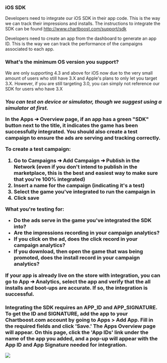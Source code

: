 <h3 id="ios">iOS SDK</h3>

Developers need to integrate our iOS SDK in their app code. This is the way we can track their impressions and installs. The instructions to integrate the SDK can be found http://www.chartboost.com/support/sdk

Developers need to create an app from the dashboard to generate an app ID. This is the way we can track the performance of the campaigns associated to each app.

<h3 id="min">What's the minimum OS version you support?</h3>

We are only supporting 4.3 and above for iOS now due to the very small amount of users who still have 3.X and Apple's plans to only let you target 3.X.  However, if you are still targeting 3.0, you can simply not reference our SDK for users who have 3.X

<h3 id="proper"How do I know if I've integrated properly?</h3>

*You can test on device or simulator, though we suggest using a simulator at first.*

In the Apps ➔ Overview page, if an app has a green "SDK" button next to the title, it indicates the game has been successfully integrated.  You should also create a test campaign to ensure the ads are serving and tracking correctly.

To create a test campaign:
1. Go to Campaigns ➔ Add Campaign ➔ Publish in the Network (even if you don't intend to publish in the marketplace, this is the best and easiest way to make sure that you're 100% integrated)
2. Insert a name for the campaign (indicating it's a test)
3. Select the game you've integrated to run the campaign in
4. Click save

What you're testing for:
- Do the ads serve in the game you've integrated the SDK into?
- Are the impressions recording in your campaign analytics?
- If you click on the ad, does the click record in your campaign analytics?
- If you download, then open the game that was being promoted, does the install record in your campaign analytics?

**If your app is already live on the store with integration, you can go to App ➔ Analytics, select the app and verify that the all installs and boot-ups are accurate.  If so, the integration is successful.**

<h3 id="appid"Where do I find App ID and App Signature?</h3>

Integrating the SDK requires an APP_ID and APP_SIGNATURE.  To get the ID and SIGNATURE, add the app to your Chartboost.com account by going to Apps > Add App.  Fill in the required fields and click 'Save.'  The Apps Overview page will appear.  On this page, click the 'App IDs' link under the name of the app you added, and a pop-up will appear with the App ID and App Signature needed for integration.

<img src="//chartboost.s3.amazonaws.com/help_assets/App%20ID.jpg"/>

